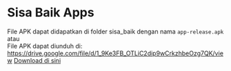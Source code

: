 # Sisa Baik Apps
File APK dapat didapatkan di folder sisa_baik dengan nama `app-release.apk`    
atau  
File APK dapat diunduh di: https://drive.google.com/file/d/1_9Ke3FB_OTLiC2dip9wCrkzhbeOzg7QK/view [Download di sini](https://drive.google.com/file/d/1_9Ke3FB_OTLiC2dip9wCrkzhbeOzg7QK/view)
